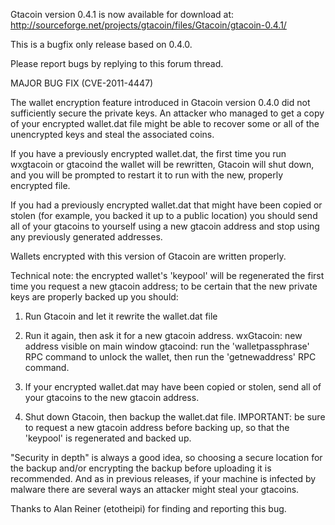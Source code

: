 Gtacoin version 0.4.1 is now available for download at:
http://sourceforge.net/projects/gtacoin/files/Gtacoin/gtacoin-0.4.1/

This is a bugfix only release based on 0.4.0.

Please report bugs by replying to this forum thread.

MAJOR BUG FIX  (CVE-2011-4447)

The wallet encryption feature introduced in Gtacoin version 0.4.0 did not sufficiently secure the private keys. An attacker who
managed to get a copy of your encrypted wallet.dat file might be able to recover some or all of the unencrypted keys and steal the
associated coins.

If you have a previously encrypted wallet.dat, the first time you run wxgtacoin or gtacoind the wallet will be rewritten, Gtacoin will
shut down, and you will be prompted to restart it to run with the new, properly encrypted file.

If you had a previously encrypted wallet.dat that might have been copied or stolen (for example, you backed it up to a public
location) you should send all of your gtacoins to yourself using a new gtacoin address and stop using any previously generated addresses.

Wallets encrypted with this version of Gtacoin are written properly.

Technical note: the encrypted wallet's 'keypool' will be regenerated the first time you request a new gtacoin address; to be certain that the
new private keys are properly backed up you should:

1. Run Gtacoin and let it rewrite the wallet.dat file

2. Run it again, then ask it for a new gtacoin address.
wxGtacoin: new address visible on main window
gtacoind: run the 'walletpassphrase' RPC command to unlock the wallet,  then run the 'getnewaddress' RPC command.

3. If your encrypted wallet.dat may have been copied or stolen, send all of your gtacoins to the new gtacoin address.

4. Shut down Gtacoin, then backup the wallet.dat file.
IMPORTANT: be sure to request a new gtacoin address before backing up, so that the 'keypool' is regenerated and backed up.

"Security in depth" is always a good idea, so choosing a secure location for the backup and/or encrypting the backup before uploading it is recommended. And as in previous releases, if your machine is infected by malware there are several ways an attacker might steal your gtacoins.

Thanks to Alan Reiner (etotheipi) for finding and reporting this bug.

